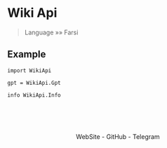 # Wiki Api

>Language »» Farsi

## Example

``` 
import WikiApi

gpt = WikiApi.Gpt

info WikiApi.Info
```
<br><br><br>
<p align="center">
<a herf="https://wiki-api.ir/">WebSite</a>
-
<a herf="https://github.com/aliraeesi385/WikiApi">GitHub</a>
-
<a herrf="https://t.me/wiki_api">Telegram</a>
</p>